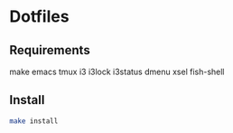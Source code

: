 # Dotfiles

## Requirements

make emacs tmux i3 i3lock i3status dmenu xsel fish-shell 

## Install

```sh
make install
```
